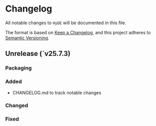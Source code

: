 # Changelog

All notable changes to `HyDE` will be documented in this file.

The format is based on [Keep a Changelog](https://keepachangelog.com/en/1.1.0/),
and this project adheres to [Semantic Versioning](https://semver.org/spec/v2.0.0.html).

## Unrelease (`v25.7.3)

### Packaging

### Added

- CHANGELOG.md to track notable changes

### Changed

### Fixed
